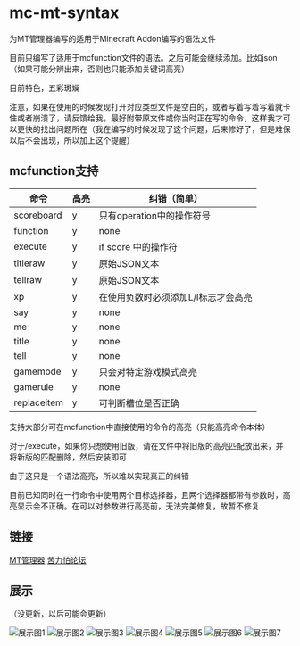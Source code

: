 # mc-mt-syntax

为MT管理器编写的适用于Minecraft Addon编写的语法文件

目前只编写了适用于mcfunction文件的语法。之后可能会继续添加。比如json（如果可能分辨出来，否则也只能添加关键词高亮）

目前特色，五彩斑斓

注意，如果在使用的时候发现打开对应类型文件是空白的，或者写着写着写着就卡住或者崩溃了，请反馈给我，最好附带原文件或你当时正在写的命令，这样我才可以更快的找出问题所在（我在编写的时候发现了这个问题，后来修好了，但是难保以后不会出现，所以加上这个提醒）

## mcfunction支持

|命令       |高亮|纠错（简单）               |
|--------------------|-------|--------------------------------------------------|
|scoreboard|y   |只有operation中的操作符号  |
|function   |y   |     none            |
|execute    |y   |     if score 中的操作符         |
|titleraw    |y   |原始JSON文本               |
|tellraw     |y   |原始JSON文本               |
|xp        |y    |在使用负数时必须添加L/l标志才会高亮|
|say      |y     |      none |
|me      | y      | none      |
|title     |    y      |    none    |
|tell     |    y      | none      |
|gamemode |     y      | 只会对特定游戏模式高亮|
|gamerule |     y     |   none   |
|replaceitem|    y     | 可判断槽位是否正确|

支持大部分可在mcfunction中直接使用的命令的高亮（只能高亮命令本体）

对于/execute，如果你只想使用旧版，请在文件中将旧版的高亮匹配放出来，并将新版的匹配删除，然后安装即可

由于这只是一个语法高亮，所以难以实现真正的纠错

目前已知同时在一行命令中使用两个目标选择器，且两个选择器都带有参数时，高亮显示会不正确。在可以对参数进行高亮前，无法完美修复，故暂不修复

## 链接

[MT管理器](https://www.coolapk.com/apk/bin.mt.plus)
[苦力怕论坛](https://klpbbs.com/thread-66574-1-1.html "适用于mt管理器的mcfunction语法高亮描述文件")

## 展示

（没更新，以后可能会更新）

![展示图1](./img/1.jpg)
![展示图2](./img/2.jpg)
![展示图3](./img/3.jpg)
![展示图4](./img/4.jpg)
![展示图5](./img/5.jpg)
![展示图6](./img/6.jpg)
![展示图7](./img/7.jpg)

